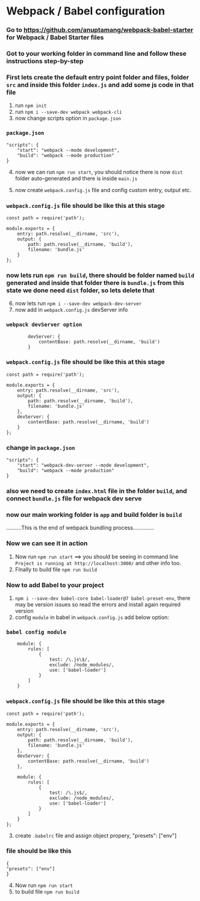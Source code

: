 # Webpack / Babel configuration

### Go to https://github.com/anuptamang/webpack-babel-starter for Webpack / Babel Starter files

### Got to your working folder in command line and follow these instructions step-by-step

### First lets create the default entry point folder and files, folder `src` and inside this folder `index.js` and add some js code in that file

1. run `npm init`
2. run `npm i --save-dev webpack webpack-cli`
3. now change scripts option in `package.json`

### `package.json`

    "scripts": {
        "start": "webpack --mode development",
        "build": "webpack --mode production"
    }

4. now we can run `npm run start`, you should notice there is now `dist` folder auto-generated and there is inside `main.js`

5. now create `webpack.config.js` file and config custom entry, output etc.

### `webpack.config.js` file should be like this at this stage

    const path = require('path');

    module.exports = {
        entry: path.resolve(__dirname, 'src'),
        output: {
            path: path.resolve(__dirname, 'build'),
            filename: 'bundle.js'
        }
    };

### now lets run `npm run build`, there should be folder named `build` generated and inside that folder there is `bundle.js` from this state we done need `dist` folder, so lets delete that

6. now lets run `npm i --save-dev webpack-dev-server`
7. now add in `webpack.config.js` devServer info
### `webpack devServer option`

            devServer: {
                contentBase: path.resolve(__dirname, 'build')
            }

### `webpack.config.js` file should be like this at this stage

    const path = require('path');

    module.exports = {
        entry: path.resolve(__dirname, 'src'),
        output: {
            path: path.resolve(__dirname, 'build'),
            filename: 'bundle.js'
        },
        devServer: {
            contentBase: path.resolve(__dirname, 'build')
        }
    };

### change in `package.json`

    "scripts": {
        "start": "webpack-dev-server --mode development",
        "build": "webpack --mode production"
    }

### also we need to create `index.html` file in the folder `build`, and connect `bundle.js` file for webpack dev serve

### now our main working folder is `app` and build folder is `build`

..........This is the end of webpack bundling process..............

### Now we can see it in action

1. Now run `npm run start` ==> you should be seeing in command line `Project is running at http://localhost:3000/` and other info too.
2. FInally to build file `npm run build`

### Now to add Babel to your project

1. `npm i --save-dev babel-core babel-loader@7 babel-preset-env`, there may be version issues so read the errors and install again required version
2. config `module` in babel in `webpack.config.js` add below option:
### `babel config module`

        module: {
            rules: [
                {
                    test: /\.js\$/,
                    exclude: /node_modules/,
                    use: ['babel-loader']
                }
            ]
        }

### `webpack.config.js` file should be like this at this stage

    const path = require('path');

    module.exports = {
        entry: path.resolve(__dirname, 'src'),
        output: {
            path: path.resolve(__dirname, 'build'),
            filename: 'bundle.js'
        },
        devServer: {
            contentBase: path.resolve(__dirname, 'build')
        },

        module: {
            rules: [
                {
                    test: /\.js$/,
                    exclude: /node_modules/,
                    use: ['babel-loader']
                }
            ]
        }
    };

3. create `.babelrc` file and assign object propery, "presets": ["env"]

### file should be like this

    {
    "presets": ["env"]
    }

4. Now run `npm run start`
5. to build file `npm run build`
